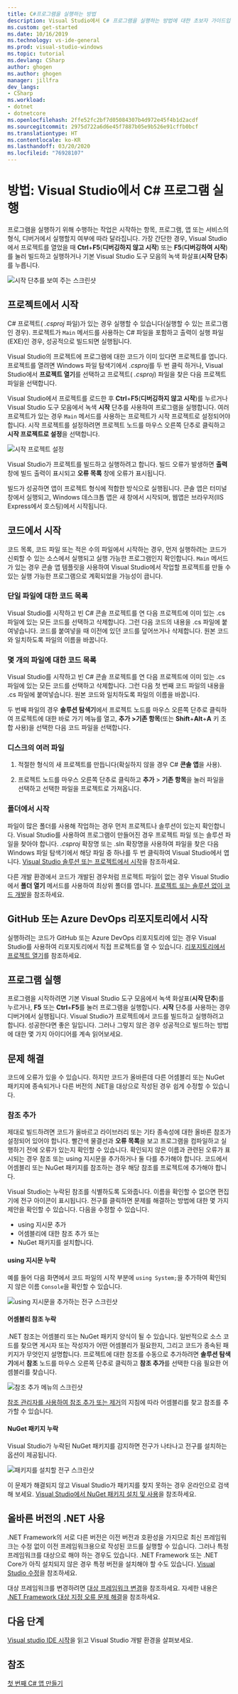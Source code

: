 ```yaml
---
title: C#프로그램을 실행하는 방법
description: Visual Studio에서 C# 프로그램을 실행하는 방법에 대한 초보자 가이드입니다.
ms.custom: get-started
ms.date: 10/16/2019
ms.technology: vs-ide-general
ms.prod: visual-studio-windows
ms.topic: tutorial
ms.devlang: CSharp
author: ghogen
ms.author: ghogen
manager: jillfra
dev_langs:
- CSharp
ms.workload:
- dotnet
- dotnetcore
ms.openlocfilehash: 2ffe52fc2bf7d05084307b4d972e45f4b1d2acdf
ms.sourcegitcommit: 2975d722a6d6e45f7887b05e9b526e91cffb0bcf
ms.translationtype: HT
ms.contentlocale: ko-KR
ms.lasthandoff: 03/20/2020
ms.locfileid: "76928107"
---
```

# <a name="how-to-run-a-c-program-in-visual-studio"></a>방법: Visual Studio에서 C# 프로그램 실행

프로그램을 실행하기 위해 수행하는 작업은 시작하는 항목, 프로그램, 앱 또는 서비스의 형식, 디버거에서 실행할지 여부에 따라 달라집니다. 가장 간단한 경우, Visual Studio에서 프로젝트를 열었을 때 **Ctrl**+**F5**(**디버깅하지 않고 시작**) 또는 **F5**(**디버깅하여 시작**)를 눌러 빌드하고 실행하거나 기본 Visual Studio 도구 모음의 녹색 화살표(**시작 단추**)를 누릅니다.

![시작 단추를 보여 주는 스크린샷](media/vs-start-button.png)

## <a name="starting-from-a-project"></a>프로젝트에서 시작

C# 프로젝트( *.csproj* 파일)가 있는 경우 실행할 수 있습니다(실행할 수 있는 프로그램인 경우). 프로젝트가 `Main` 메서드를 사용하는 C# 파일을 포함하고 출력이 실행 파일(EXE)인 경우, 성공적으로 빌드되면 실행됩니다.

Visual Studio의 프로젝트에 프로그램에 대한 코드가 이미 있다면 프로젝트를 엽니다. 프로젝트를 열려면 Windows 파일 탐색기에서 *.csproj*를 두 번 클릭 하거나, Visual Studio에서 **프로젝트 열기**를 선택하고 프로젝트( *.csproj*) 파일을 찾은 다음 프로젝트 파일을 선택합니다.

Visual Studio에서 프로젝트를 로드한 후 **Ctrl**+**F5**(**디버깅하지 않고 시작**)를 누르거나 Visual Studio 도구 모음에서 녹색 **시작** 단추를 사용하여 프로그램을 실행합니다.  여러 프로젝트가 있는 경우 `Main` 메서드를 사용하는 프로젝트가 시작 프로젝트로 설정되어야 합니다. 시작 프로젝트를 설정하려면 프로젝트 노드를 마우스 오른쪽 단추로 클릭하고 **시작 프로젝트로 설정**을 선택합니다.

![시작 프로젝트 설정](media/set-as-startup-project.png)

Visual Studio가 프로젝트를 빌드하고 실행하려고 합니다.  빌드 오류가 발생하면 **출력** 창에 빌드 출력이 표시되고 **오류 목록** 창에 오류가 표시됩니다.

빌드가 성공하면 앱이 프로젝트 형식에 적합한 방식으로 실행됩니다. 콘솔 앱은 터미널 창에서 실행되고, Windows 데스크톱 앱은 새 창에서 시작되며, 웹앱은 브라우저(IIS Express에서 호스팅)에서 시작됩니다.

## <a name="starting-from-code"></a>코드에서 시작

코드 목록, 코드 파일 또는 적은 수의 파일에서 시작하는 경우, 먼저 실행하려는 코드가 신뢰할 수 있는 소스에서 실행되고 실행 가능한 프로그램인지 확인합니다. `Main` 메서드가 있는 경우 콘솔 앱 템플릿을 사용하여 Visual Studio에서 작업할 프로젝트를 만들 수 있는 실행 가능한 프로그램으로 계획되었을 가능성이 큽니다.

### <a name="code-listing-for-a-single-file"></a>단일 파일에 대한 코드 목록

Visual Studio를 시작하고 빈 C# 콘솔 프로젝트를 연 다음 프로젝트에 이미 있는 .cs 파일에 있는 모든 코드를 선택하고 삭제합니다. 그런 다음 코드의 내용을 .cs 파일에 붙여넣습니다. 코드를 붙여넣을 때 이전에 있던 코드를 덮어쓰거나 삭제합니다. 원본 코드와 일치하도록 파일의 이름을 바꿉니다.

### <a name="code-listings-for-a-few-files"></a>몇 개의 파일에 대한 코드 목록

Visual Studio를 시작하고 빈 C# 콘솔 프로젝트를 연 다음 프로젝트에 이미 있는 .cs 파일에 있는 모든 코드를 선택하고 삭제합니다. 그런 다음 첫 번째 코드 파일의 내용을 .cs 파일에 붙여넣습니다. 원본 코드와 일치하도록 파일의 이름을 바꿉니다. 

두 번째 파일의 경우 **솔루션 탐색기**에서 프로젝트 노드를 마우스 오른쪽 단추로 클릭하여 프로젝트에 대한 바로 가기 메뉴를 열고, **추가 >기존 항목**(또는 **Shift**+**Alt**+**A** 키 조합 사용)을 선택한 다음 코드 파일을 선택합니다.

### <a name="multiple-files-on-disk"></a>디스크의 여러 파일

1. 적절한 형식의 새 프로젝트를 만듭니다(확실하지 않을 경우 C# **콘솔 앱**을 사용).

2. 프로젝트 노드를 마우스 오른쪽 단추로 클릭하고 **추가** > **기존 항목**을 눌러 파일을 선택하고 선택한 파일을 프로젝트로 가져옵니다.  

### <a name="starting-from-a-folder"></a>폴더에서 시작

파일이 많은 폴더를 사용해 작업하는 경우 먼저 프로젝트나 솔루션이 있는지 확인합니다.  Visual Studio를 사용하여 프로그램이 만들어진 경우 프로젝트 파일 또는 솔루션 파일을 찾아야 합니다. *.csproj* 확장명 또는 .sln 확장명을 사용하여 파일을 찾은 다음 Windows 파일 탐색기에서 해당 파일 중 하나를 두 번 클릭하여 Visual Studio에서 엽니다. [Visual Studio 솔루션 또는 프로젝트에서 시작](#starting-from-a-project)을 참조하세요.

다른 개발 환경에서 코드가 개발된 경우처럼 프로젝트 파일이 없는 경우 Visual Studio에서 **폴더 열기** 메서드를 사용하여 최상위 폴더를 엽니다. [프로젝트 또는 솔루션 없이 코드 개발](../../ide/develop-code-in-visual-studio-without-projects-or-solutions.md)을 참조하세요.

## <a name="starting-from-a-github-or-azure-devops-repo"></a>GitHub 또는 Azure DevOps 리포지토리에서 시작

실행하려는 코드가 GitHub 또는 Azure DevOps 리포지토리에 있는 경우 Visual Studio를 사용하여 리포지토리에서 직접 프로젝트를 열 수 있습니다. [리포지토리에서 프로젝트 열기](../tutorial-open-project-from-repo.md)를 참조하세요.

## <a name="run-the-program"></a>프로그램 실행

프로그램을 시작하려면 기본 Visual Studio 도구 모음에서 녹색 화살표(**시작 단추**)를 누르거나, **F5** 또는 **Ctrl**+**F5**를 눌러 프로그램을 실행합니다. **시작** 단추를 사용하는 경우 디버거에서 실행됩니다.  Visual Studio가 프로젝트에서 코드를 빌드하고 실행하려고 합니다.  성공한다면 좋은 일입니다. 그러나 그렇지 않은 경우 성공적으로 빌드하는 방법에 대한 몇 가지 아이디어를 계속 읽어보세요.

## <a name="troubleshooting"></a>문제 해결

코드에 오류가 있을 수 있습니다. 하지만 코드가 올바른데 다른 어셈블리 또는 NuGet 패키지에 종속되거나 다른 버전의 .NET을 대상으로 작성된 경우 쉽게 수정할 수 있습니다.

### <a name="add-references"></a>참조 추가

제대로 빌드하려면 코드가 올바르고 라이브러리 또는 기타 종속성에 대한 올바른 참조가 설정되어 있어야 합니다. 빨간색 물결선과 **오류 목록**을 보고 프로그램을 컴파일하고 실행하기 전에 오류가 있는지 확인할 수 있습니다. 확인되지 않은 이름과 관련된 오류가 표시되는 경우 참조 또는 using 지시문을 추가하거나 둘 다를 추가해야 합니다. 코드에서 어셈블리 또는 NuGet 패키지를 참조하는 경우 해당 참조를 프로젝트에 추가해야 합니다.

Visual Studio는 누락된 참조를 식별하도록 도와줍니다. 이름을 확인할 수 없으면 편집기에 전구 아이콘이 표시됩니다. 전구를 클릭하면 문제를 해결하는 방법에 대한 몇 가지 제안을 확인할 수 있습니다. 다음을 수정할 수 있습니다.

- using 지시문 추가
- 어셈블리에 대한 참조 추가 또는
- NuGet 패키지를 설치합니다.

#### <a name="missing-using-directive"></a>using 지시문 누락

예를 들어 다음 화면에서 코드 파일의 시작 부분에 `using System;`을 추가하여 확인되지 않은 이름 `Console`을 확인할 수 있습니다.

![using 지시문을 추가하는 전구 스크린샷](media/name-does-not-exist2.png)

#### <a name="missing-assembly-reference"></a>어셈블리 참조 누락

.NET 참조는 어셈블리 또는 NuGet 패키지 양식이 될 수 있습니다. 일반적으로 소스 코드를 찾으면 게시자 또는 작성자가 어떤 어셈블리가 필요한지, 그리고 코드가 종속된 패키지가 무엇인지 설명합니다. 프로젝트에 대한 참조를 수동으로 추가하려면 **솔루션 탐색기**에서 **참조** 노드를 마우스 오른쪽 단추로 클릭하고 **참조 추가**를 선택한 다음 필요한 어셈블리를 찾습니다.

![참조 추가 메뉴의 스크린샷](media/add-reference.png)

[참조 관리자를 사용하여 참조 추가 또는 제거](../../ide/how-to-add-or-remove-references-by-using-the-reference-manager.md)의 지침에 따라 어셈블리를 찾고 참조를 추가할 수 있습니다.

#### <a name="missing-nuget-package"></a>NuGet 패키지 누락

Visual Studio가 누락된 NuGet 패키지를 감지하면 전구가 나타나고 전구를 설치하는 옵션이 제공됩니다.

![패키지를 설치할 전구 스크린샷](media/lightbulb-add-package.png)

이 문제가 해결되지 않고 Visual Studio가 패키지를 찾지 못하는 경우 온라인으로 검색해 보세요. [Visual Studio에서 NuGet 패키지 설치 및 사용](/nuget/quickstart/install-and-use-a-package-in-visual-studio)을 참조하세요.

## <a name="use-the-right-version-of-net"></a>올바른 버전의 .NET 사용

.NET Framework의 서로 다른 버전은 이전 버전과 호환성을 가지므로 최신 프레임워크는 수정 없이 이전 프레임워크용으로 작성된 코드를 실행할 수 있습니다. 그러나 특정 프레임워크를 대상으로 해야 하는 경우도 있습니다. .NET Framework 또는 .NET Core가 아직 설치되지 않은 경우 특정 버전을 설치해야 할 수도 있습니다. [Visual Studio 수정](../../install/modify-visual-studio.md)을 참조하세요.

대상 프레임워크를 변경하려면 [대상 프레임워크 변경](../../ide/visual-studio-multi-targeting-overview.md#select-a-target-framework-version)을 참조하세요. 자세한 내용은 [.NET Framework 대상 지정 오류 문제 해결](../../msbuild/troubleshooting-dotnet-framework-targeting-errors.md)을 참조하세요.

## <a name="next-steps"></a>다음 단계

[Visual studio IDE 시작](../visual-studio-ide.md)을 읽고 Visual Studio 개발 환경을 살펴보세요.

## <a name="see-also"></a>참조

[첫 번째 C# 앱 만들기](tutorial-console.md)
